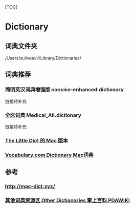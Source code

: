 [TOC]



# Dictionary

## 词典文件夹

/Users/suliveevil/Library/Dictionaries/

## 词典推荐

### 简明英汉词典增强版 concise-enhanced.dictionary

链接待补充

### 全医词典 Medical_All.dictionary

链接待补充

### [The Little Dict 的 Mac 版本](https://www.pdawiki.com/forum/forum.php?mod=viewthread&tid=32169)

### [Vocabulary.com Dictionary Mac词典](https://www.pdawiki.com/forum/forum.php?mod=viewthread&tid=32178)

## 参考

### http://mac-dict.xyz/

### [其他词典资源区 Other Dictionaries 掌上百科 PDAWIKI](https://www.pdawiki.com/forum/forum.php?mod=forumdisplay&fid=106)

